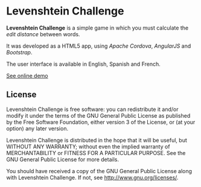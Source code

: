 Levenshtein Challenge
====================

**Levenshtein Challenge** is a simple game in which you must calculate the _edit distance_
between words.

It was developed as a HTML5 app, using _Apache Cordova_, _AngularJS_ and _Bootstrap_. 

The user interface is available in English, Spanish and French.

[See online demo](http://jfmdev.github.io/Levenshtein)

License
-------

Levenshtein Challenge is free software: you can redistribute it and/or modify
it under the terms of the GNU General Public License as published by
the Free Software Foundation, either version 3 of the License, or
(at your option) any later version.

Levenshtein Challenge is distributed in the hope that it will be useful,
but WITHOUT ANY WARRANTY; without even the implied warranty of
MERCHANTABILITY or FITNESS FOR A PARTICULAR PURPOSE. See the
GNU General Public License for more details.

You should have received a copy of the GNU General Public License
along with Levenshtein Challenge. If not, see <http://www.gnu.org/licenses/>.